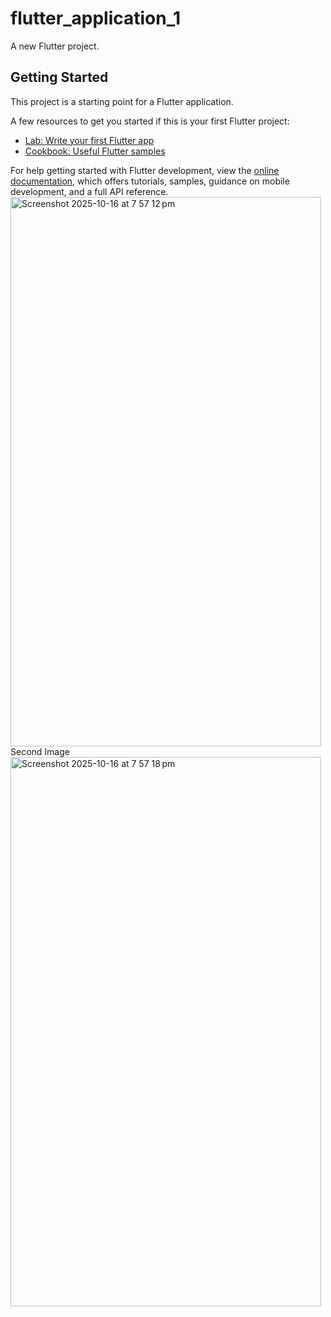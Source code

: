 # flutter_application_1

A new Flutter project.

## Getting Started

This project is a starting point for a Flutter application.

A few resources to get you started if this is your first Flutter project:

- [Lab: Write your first Flutter app](https://docs.flutter.dev/get-started/codelab)
- [Cookbook: Useful Flutter samples](https://docs.flutter.dev/cookbook)

For help getting started with Flutter development, view the
[online documentation](https://docs.flutter.dev/), which offers tutorials,
samples, guidance on mobile development, and a full API reference.
<img width="497" height="879" alt="Screenshot 2025-10-16 at 7 57 12 pm" src="https://github.com/user-attachments/assets/780a1b49-87bc-4fc1-aaea-1fa01a417b9c" />
Second Image
<img width="497" height="879" alt="Screenshot 2025-10-16 at 7 57 18 pm" src="https://github.com/user-attachments/assets/e2c1b659-2302-4e94-9ec2-674b7c30b03f" />


